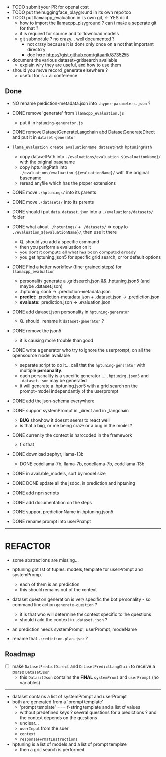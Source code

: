 - TODO submit your PR for openai cost
- TODO put the huggingface_playground in its own repo too
- TODO put llamacpp_evaluation in its own git, <- YES do it
  - how to import the llamacpp_playground ? can i make a seperate git for that ?
  - it is required for source and to download models
  - git submodule ? no crazy... well documented ?
    - not crazy because it is done only once on a not that important directory
    - doc here https://gist.github.com/gitaarik/8735255
- document the various dataset+gridsearch available
  - explain why they are useful, and how to use them
- should you move record_generate elsewhere ?
  - useful for js + ai conference


## Done
- NO rename prediction-metadata.json into ```.hyper-parameters.json``` ?
- DONE remove 'generate' from ```llamacpp_evaluation.js```
  - put it in ```hptuning-generator.js```
- DONE remove DatasetGenerateLangchain abd DatasetGenerateDirect and put it in ```dataset-generator```
- ```llama_evaluation create evaluationName datasetPath hptuningPath```
  - copy datasetPath into ```./evaluations/evaluation_${evaluationName}/``` with the original basename
  - copy hptuningPath into ```./evaluations/evaluation_${evaluationName}/``` with the original basename
  - reread anyfile which has the proper extensions
- DONE move ```./hptunings/``` into its parents
- DONE move ```./datasets/``` into its parents

- DONE should i put ```data.dataset.json``` into a ```./evaluations/datasets/``` folder
- DONE what about ```./hptunings/``` + ```./datasets/``` => copy to ```./evaluation_${evaluationName}/```, then use it there
  - Q. should you add a specific command
  - then you perform a evaluation on it
  - you dont recompute all what has been computed already
  - you get hptuning.json5 for specific grid search, or for default options

- DONE Find a better workflow (finer grained steps) for ```llamacpp_evaluation```
  - personality generate a .gridsearch.json && .hptuning.json5 (and maybe .dataset.json)
  - .hptuning.json5 -> .prediction-metadata.json
  - **predict**: .prediction-metadata.json + .dataset.json -> .prediction.json
  - **evaluate**: .prediction.json -> .evaluation.json
- DONE add dataset.json personality in ```hptuning-generator```
  - Q. should i rename it ```dataset-generator``` ?
- DONE remove the json5
  - it is causing more trouble than good
- DONE write a generator who try to ignore the userprompt, on all the opensource model available
  - separate script to do it... call that the ```hptuning-generator``` with multiple **personality**.
  - each personality is a specific generator ... ```.hptuning.json5``` and ```.dataset.json``` may be generated
  - it will generate a .hptuning.json5 with a grid search on the prompt+model independantly of the userprompt
- DONE add the json-schema everywhere
- DONE support systemPrompt in _direct and in _langchain
  - **BUG** showhow it doesnt seems to react well
  - is that a bug, or me being crazy or a bug in the model ?
- DONE currenlty the context is hardcoded in the framework
  - fix that
- DONE download zephyr, llama-13b
  - DONE codellama-7b, llama-7b, codellama-7b, codellama-13b
- DONE in available_models, sort by model size
- DONE DONE update all the jsdoc, in prediction and hptuning
- DONE add npm scripts
- DONE add documentation on the steps
- DONE support predictionName in .hptuning.json5
- DONE rename prompt into userPrompt


---
# REFACTOR
- some abstractions are missing...
- hptuning got list of tuples: models, template for userPrompt and systemPrompt
  - each of them is an prediction
  - this should remains out of the context

- dataset question generation is very specific the bot personality - so command line action ```generate-question``` ?
  - it is that who will determine the context specific to the questions
  - should i add the context in ```.dataset.json``` ?

- an prediction needs systemPrompt, userPrompt, modelName
- rename that ```.prediction-plan.json``` ?


## Roadmap
- [ ] make ```DatasetPredictDirect``` and ```DatasetPredictLangChain``` to receive a parse ```DatasetJson```
  - this ```DatasetJson``` contains the **FINAL** ```systemPromt``` and ```userPrompt``` (no variables)

---


- dataset contains a list of systemPrompt and userPrompt
- both are generated from a 'prompt template'
  - 'prompt template' === f-string template and a list of values
  - without predefined keys ? several questions for a predictions ? and the context depends on the questions
  - unclear...
  - ```userInput``` from the suer
  - ```context```
  - ```responseFormatInstructions```
- hptuning is a list of models and a list of prompt template
  - then a grid search is performed

